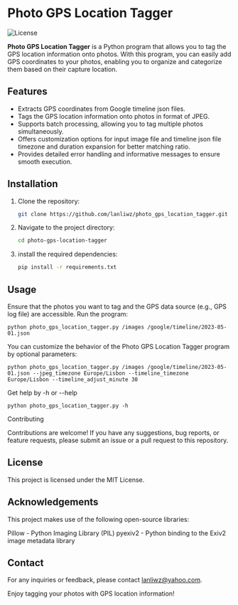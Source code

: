 # Photo GPS Location Tagger

![License](https://img.shields.io/badge/License-MIT-blue.svg)

**Photo GPS Location Tagger** is a Python program that allows you to tag the GPS location information onto photos. With this program, you can easily add GPS coordinates to your photos, enabling you to organize and categorize them based on their capture location.

## Features

- Extracts GPS coordinates from Google timeline json files.
- Tags the GPS location information onto photos in format of JPEG.
- Supports batch processing, allowing you to tag multiple photos simultaneously.
- Offers customization options for input image file and timeline json file timezone and duration expansion for better matching ratio.
- Provides detailed error handling and informative messages to ensure smooth execution.

## Installation

1. Clone the repository:

   ```bash
   git clone https://github.com/lanliwz/photo_gps_location_tagger.git


2. Navigate to the project directory:
    ```bash
    cd photo-gps-location-tagger
3. install the required dependencies:
   ```bash
   pip install -r requirements.txt

## Usage

Ensure that the photos you want to tag and the GPS data source (e.g., GPS log file) are accessible.
Run the program:
   ```commandline
   python photo_gps_location_tagger.py /images /google/timeline/2023-05-01.json
   ```



You can customize the behavior of the Photo GPS Location Tagger program by optional parameters:
   ```
   python photo_gps_location_tagger.py /images /google/timeline/2023-05-01.json --jpeg_timezone Europe/Lisbon --timeline_timezone Europe/Lisbon --timeline_adjust_minute 30
   ```
Get help by -h or --help
   ```
   python photo_gps_location_tagger.py -h
   ```

Contributing

Contributions are welcome! If you have any suggestions, bug reports, or feature requests, please submit an issue or a pull request to this repository.

## License

This project is licensed under the MIT License.

## Acknowledgements

This project makes use of the following open-source libraries:

Pillow - Python Imaging Library (PIL)
pyexiv2 - Python binding to the Exiv2 image metadata library

## Contact

For any inquiries or feedback, please contact lanliwz@yahoo.com.

Enjoy tagging your photos with GPS location information!
